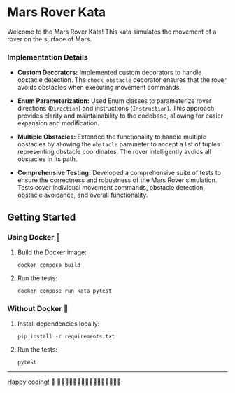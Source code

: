 # Mars Rover Kata

Welcome to the Mars Rover Kata! This kata simulates the movement of a rover on the surface of Mars.

### Implementation Details

- **Custom Decorators:** Implemented custom decorators to handle obstacle detection. The `check_obstacle` decorator ensures that the rover avoids obstacles when executing movement commands.

- **Enum Parameterization:** Used Enum classes to parameterize rover directions (`Direction`) and instructions (`Instruction`). This approach provides clarity and maintainability to the codebase, allowing for easier expansion and modification.

- **Multiple Obstacles:** Extended the functionality to handle multiple obstacles by allowing the `obstacle` parameter to accept a list of tuples representing obstacle coordinates. The rover intelligently avoids all obstacles in its path.

- **Comprehensive Testing:** Developed a comprehensive suite of tests to ensure the correctness and robustness of the Mars Rover simulation. Tests cover individual movement commands, obstacle detection, obstacle avoidance, and overall functionality.

## Getting Started

### Using Docker 🐳

1. Build the Docker image:
   ```
   docker compose build
   ```

2. Run the tests:
   ```
   docker compose run kata pytest
   ```

### Without Docker 🚀

1. Install dependencies locally:
   ```
   pip install -r requirements.txt  
   ```

2. Run the tests:
   ```
   pytest
   ```

____________
Happy coding! 🚀 👩‍💻👨‍💻👩🏽‍💻👨🏻‍💻👨🏿‍💻👩🏻‍💻

